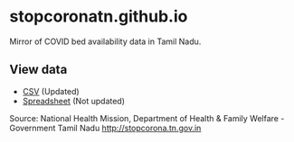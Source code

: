 # stopcoronatn.github.io

Mirror of COVID bed availability data in Tamil Nadu.

## View data

- [CSV](https://github.com/devdattaT/TN-Beds-Status) (Updated)
- [Spreadsheet](https://docs.google.com/spreadsheets/u/2/d/1t75_AfDuf46_aK6RwqUwZGpZV4dv9y0SWaI9pnJRAco/edit#gid=0) (Not updated)

Source: National Health Mission, Department of Health & Family Welfare - Government Tamil Nadu http://stopcorona.tn.gov.in
